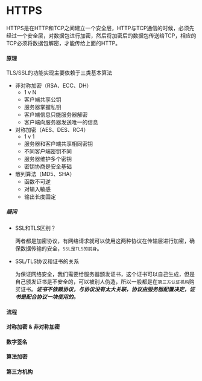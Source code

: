# HTTPS

HTTPS是在HTTP和TCP之间建立一个安全层，HTTP与TCP通信的时候，必须先经过一个安全层，对数据包进行加密，然后将加密后的数据包传送给TCP，相应的TCP必须将数据包解密，才能传给上面的HTTP。

#### 原理

TLS/SSL的功能实现主要依赖于三类基本算法

- 非对称加密（RSA、ECC、DH）
  - 1 v N
  - 客户端共享公钥
  - 服务器掌握私钥
  - 客户端信息只能服务器解密
  - 客户端向服务器发送唯一的信息
- 对称加密（AES、DES、RC4）
  - 1 v 1
  - 服务器和客户端共享相同密钥
  - 不同客户端密钥不同
  - 服务器维护多个密钥
  - 密钥协商是安全基础
- 散列算法（MD5、SHA）
  - 函数不可逆
  - 对输入敏感
  - 输出长度固定

##### 疑问

- SSL和TLS区别？

  两者都是加密协议，有网络请求就可以使用这两种协议在传输层进行加密，确保数据传输的安全，`SSL是TLS的前身`。

- SSL/TLS协议和证书的关系

  为保证网络安全，我们需要给服务器颁发证书，这个证书可以自己生成，但是自己颁发证书是不安全的，可以被别人伪造，所以一般都是在`第三方认证机构`购买证书。***证书不依赖协议，与协议没有太大关联，协议由服务器配置决定，证书是配合协议一块使用的。***

#### 流程

#### 对称加密 & 非对称加密

#### 数字签名

#### 算法加密

#### 第三方机构

